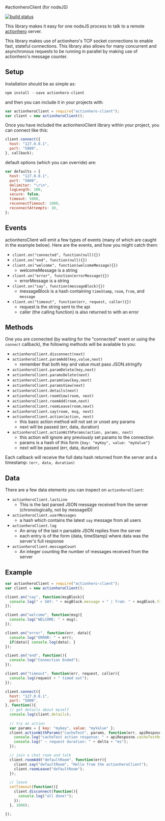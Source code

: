 #actionheroClient (for nodeJS)

[![build status](https://secure.travis-ci.org/evantahler/actionher-client.png)](http://travis-ci.org/evantahler/actionhero-client) 

This library makes it easy for one nodeJS process to talk to a remote [actionhero](http://actionherojs.com/) server.

This library makes use of actionhero's TCP socket connections to enable fast, stateful connections.  This library also allows for many concurrent and asynchronous requests to be running in parallel by making use of actionhero's message counter.

## Setup

Installation should be as simple as:

```javascript
npm install --save actionhero-client
```

and then you can include it in your projects with:

```javascript
var actionheroClient = require("actionhero-client");
var client = new actionheroClient();
```

Once you have included the actionheroClient library within your project, you can connect like this:

```javascript
client.connect({
  host: "127.0.0.1",
  port: "5000",
}, callback);
```

default options (which you can override) are:

```javascript
var defaults = {
  host: "127.0.0.1",
  port: "5000",
  delimiter: "\r\n",
  logLength: 100,
  secure: false,
  timeout: 5000,
  reconnectTimeout: 1000,
  reconnectAttempts: 10,
};
```

## Events

actionheroClient will emit a few types of events (many of which are caught in the example below).  Here are the events, and how you might catch them:

* `client.on("connected", function(null){})`
* `client.on("end", function(null){})`
* `client.on("welcome", function(welcomeMessage){})`
  * welcomeMessage is a string
* `client.on("error", function(errorMessage){})`
  * errorMessage is a string
* `client.on("say", function(messageBlock){})`
  * messageBlock is a hash containing `timeStamp`, `room`, `from`, and `message`
* `client.on("timeout", function(err, request, caller){})`
  * request is the string sent to the api
  * caller (the calling function) is also returned to with an error
## Methods

One you are connected (by waiting for the "connected" event or using the `connect` callback), the following methods will be available to you:

* `actionheroClient.disconnect(next)`
* `actionheroClient.paramAdd(key,value,next)`
  * remember that both key and value must pass JSON.stringify
* `actionheroClient.paramDelete(key,next)`
* `actionheroClient.paramsDelete(next)`
* `actionheroClient.paramView(key,next)`
* `actionheroClient.paramsView(next)`
* `actionheroClient.details(next)`
* `actionheroClient.roomView(room, next)`
* `actionheroClient.roomAdd(room,next)`
* `actionheroClient.roomLeave(room,next)`
* `actionheroClient.say(room, msg, next)`
* `actionheroClient.action(action, next)`
  * this basic action method will not set or unset any params  
  * next will be passed (err, data, duration)
* `actionheroClient.actionWithParams(action, params, next)`
  * this action will ignore any previously set params to the connection
  * params is a hash of this form `{key: "myKey", value: "myValue"}` 
  * next will be passed (err, data, duration)

Each callback will receive the full data hash returned from the server and a timestamp: `(err, data, duration)` 

## Data 

There are a few data elements you can inspect on `actionheroClient`:

* `actionheroClient.lastLine`
  * This is the last parsed JSON message received from the server (chronologically, not by messageID)
* `actionheroClient.userMessages`
  * a hash which contains the latest `say` message from all users
* `actionheroClient.log`
  * An array of the last n parsable JSON replies from the server
  * each entry is of the form {data, timeStamp} where data was the server's full response
* `actionheroClient.messageCount`
  * An integer counting the number of messages received from the server

## Example

```javascript
var actionheroClient = require("actionhero-client");
var client = new actionheroClient();

client.on("say", function(msgBlock){
  console.log(" > SAY: " + msgBlock.message + " | from: " + msgBlock.from);
});

client.on("welcome", function(msg){
  console.log("WELCOME: " + msg);
});

client.on("error", function(err, data){
  console.log("ERROR: " + err);
  if(data){ console.log(data); }
});

client.on("end", function(){
  console.log("Connection Ended");
});

client.on("timeout", function(err, request, caller){
  console.log(request + " timed out");
});

client.connect({
  host: "127.0.0.1",
  port: "5000",
}, function(){
  // get details about myself
  console.log(client.details);
  
  // try an action
  var params = { key: "mykey", value: "myValue" };
  client.actionWithParams("cacheTest", params, function(err, apiResposne, delta){
    console.log("cacheTest action response: " + apiResposne.cacheTestResults.saveResp);
    console.log(" ~ request duration: " + delta + "ms");
  });

  // join a chat room and talk
  client.roomAdd("defaultRoom", function(err){
    client.say("defaultRoom", "Hello from the actionheroClient");
    client.roomLeave("defaultRoom");
  });

  // leave
  setTimeout(function(){
    client.disconnect(function(){
      console.log("all done!");
    });
  }, 1000);

});
```
